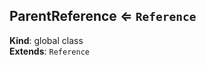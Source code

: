 <a name="ParentReference"></a>

## ParentReference ⇐ <code>Reference</code>
**Kind**: global class  
**Extends**: <code>Reference</code>  
